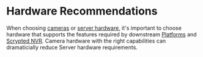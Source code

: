# Hardware Recommendations

When choosing [cameras](/buyers-guide/cameras.md) or [server hardware](/buyers-guide/servers.md), it's important to choose hardware that supports the features required by downstream [Platforms](/platforms) and [Scrypted NVR](/scrypted-nvr/). Camera hardware with the right capabilities can dramaticially reduce Server hardware requirements.
